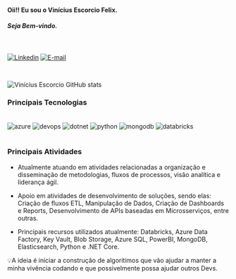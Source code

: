 #### Oii!! Eu sou o Vinícius Escorcio Felix.

##### Seja Bem-vindo.

<br/>

[![Linkedin](https://img.shields.io/badge/LinkedIn-0077B5?style=for-the-badge&logo=linkedin&logoColor=white)](https://www.linkedin.com/in/ViniciusEscorcioFelix)
[![E-mail](https://img.shields.io/badge/Gmail-D14836?style=for-the-badge&logo=gmail&logoColor=white)]("mailto:viniciusefelix@gmail.com")

<br/>

![Vinícius Escorcio GitHub stats](https://github-readme-stats.vercel.app/api?username=ViniciusEscorcioFelix&show_icons=true&theme=dracula)

### Principais Tecnologias
<div style="display: inline_block"><br/>
    <img align="center" alt="azure" src="https://img.shields.io/badge/microsoft%20azure-0089D6?style=for-the-badge&logo=microsoft-azure&logoColor=white"/>
    <img align="center" alt="devops" src="https://img.shields.io/badge/Azure_DevOps-0078D7?style=for-the-badge&logo=azure-devops&logoColor=white"/>
    <img align="center" alt="dotnet" src="https://img.shields.io/badge/.NET-5C2D91?style=for-the-badge&logo=.net&logoColor=white"/>
    <img align="center" alt="python" src="https://img.shields.io/badge/Python-3776AB?style=for-the-badge&logo=python&logoColor=white"/>   
    <img align="center" alt="mongodb" src="https://img.shields.io/badge/MongoDB-4EA94B?style=for-the-badge&logo=mongodb&logoColor=white"/>
    <img align="center" alt="databricks" src="https://img.shields.io/badge/Databricks-FF3621?style=for-the-badge&logo=Databricks&logoColor=white"/>
</div><br/>

 ### Principais Atividades
- Atualmente atuando em atividades relacionadas a organização e disseminação de metodologias, fluxos de processos, visão analítica e liderança ágil. 

- Apoio em atividades de desenvolvimento de soluções, sendo elas: Criação de fluxos ETL, Manipulação de Dados, Criação de Dashboards e Reports, Desenvolvimento de APIs baseadas em Microsserviços, entre outras.

- Principais recursos utilizados atualmente: Databricks, Azure Data Factory, Key Vault, Blob Storage, Azure SQL, PowerBI, MongoDB, Elasticsearch, Python e .NET Core.

💡A ideia é iniciar a construção de algoritimos que vão ajudar a manter a minha vivência codando e que possivelmente possa ajudar outros Devs. 
